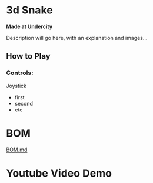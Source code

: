 # 3d Snake
**Made at Undercity**

Description will go here, with an explanation and images...

## How to Play
### Controls:
Joystick



- first
- second
- etc


# BOM
[BOM.md](./BOM.md)

# Youtube Video Demo
